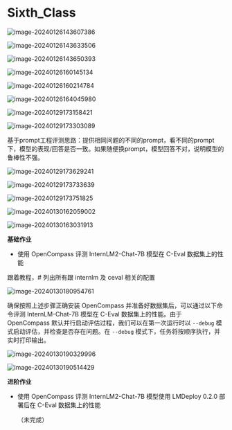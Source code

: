# Sixth_Class

![image-20240126143607386](img/img_6/image-20240126143607386.png)

![image-20240126143633506](img/img_6/image-20240126143633506.png)

![image-20240126143650393](img/img_6/image-20240126143650393.png)

![image-20240126160145134](img/img_6/image-20240126160145134.png)

![image-20240126160214784](img/img_6/image-20240126160214784.png)

![image-20240126164045980](img/img_6/image-20240126164045980.png)

![image-20240129173158421](img/img_6/image-20240129173158421.png)

![image-20240129173303089](img/img_6/image-20240129173303089.png)

基于prompt工程评测思路：提供相同问题的不同的prompt，看不同的prompt下，模型的表现/回答是否一致。如果随便换prompt，模型回答不对，说明模型的鲁棒性不强。

![image-20240129173629241](img/img_6/image-20240129173629241.png)

![image-20240129173733639](img/img_6/image-20240129173733639.png)

![image-20240129173751825](img/img_6/image-20240129173751825.png)

![image-20240130162059002](img/img_6/image-20240130162059002.png)

![image-20240130163031913](img/img_6/image-20240130163031913.png)



**基础作业**

- 使用 OpenCompass 评测 InternLM2-Chat-7B 模型在 C-Eval 数据集上的性能

跟着教程，# 列出所有跟 internlm 及 ceval 相关的配置

![image-20240130180954761](img/img_6/image-20240130180954761.png)

确保按照上述步骤正确安装 OpenCompass 并准备好数据集后，可以通过以下命令评测 InternLM-Chat-7B 模型在 C-Eval 数据集上的性能。由于 OpenCompass 默认并行启动评估过程，我们可以在第一次运行时以 `--debug` 模式启动评估，并检查是否存在问题。在 `--debug` 模式下，任务将按顺序执行，并实时打印输出。

![image-20240130190329996](img/img_6/image-20240130190329996.png)

![image-20240130190514429](img/img_6/image-20240130190514429.png)



**进阶作业**

- 使用 OpenCompass 评测 InternLM2-Chat-7B 模型使用 LMDeploy 0.2.0 部署后在 C-Eval 数据集上的性能

  （未完成）
